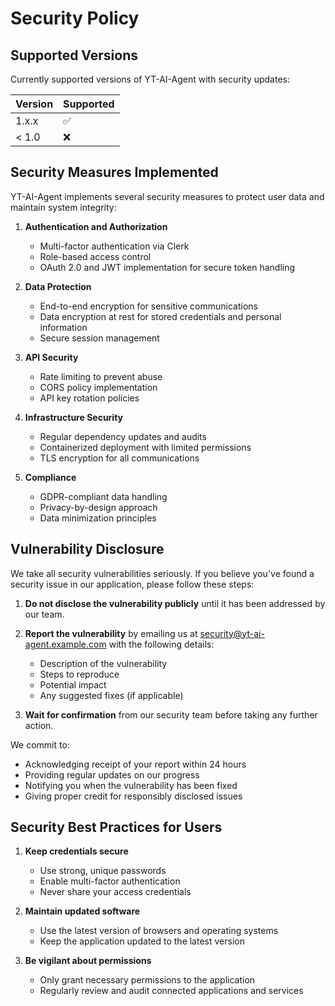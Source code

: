 # Security Policy

## Supported Versions

Currently supported versions of YT-AI-Agent with security updates:

| Version | Supported          |
| ------- | ------------------ |
| 1.x.x   | :white_check_mark: |
| < 1.0   | :x:                |

## Security Measures Implemented

YT-AI-Agent implements several security measures to protect user data and maintain system integrity:

1. **Authentication and Authorization**
   - Multi-factor authentication via Clerk
   - Role-based access control
   - OAuth 2.0 and JWT implementation for secure token handling

2. **Data Protection**
   - End-to-end encryption for sensitive communications
   - Data encryption at rest for stored credentials and personal information
   - Secure session management

3. **API Security**
   - Rate limiting to prevent abuse
   - CORS policy implementation
   - API key rotation policies

4. **Infrastructure Security**
   - Regular dependency updates and audits
   - Containerized deployment with limited permissions
   - TLS encryption for all communications

5. **Compliance**
   - GDPR-compliant data handling
   - Privacy-by-design approach
   - Data minimization principles

## Vulnerability Disclosure

We take all security vulnerabilities seriously. If you believe you've found a security issue in our application, please follow these steps:

1. **Do not disclose the vulnerability publicly** until it has been addressed by our team.

2. **Report the vulnerability** by emailing us at security@yt-ai-agent.example.com with the following details:
   - Description of the vulnerability
   - Steps to reproduce
   - Potential impact
   - Any suggested fixes (if applicable)

3. **Wait for confirmation** from our security team before taking any further action.

We commit to:
- Acknowledging receipt of your report within 24 hours
- Providing regular updates on our progress
- Notifying you when the vulnerability has been fixed
- Giving proper credit for responsibly disclosed issues

## Security Best Practices for Users

1. **Keep credentials secure**
   - Use strong, unique passwords
   - Enable multi-factor authentication
   - Never share your access credentials

2. **Maintain updated software**
   - Use the latest version of browsers and operating systems
   - Keep the application updated to the latest version

3. **Be vigilant about permissions**
   - Only grant necessary permissions to the application
   - Regularly review and audit connected applications and services
